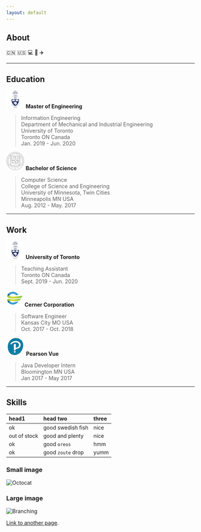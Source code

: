 ```yaml
---
layout: default
---
```




## About

:cn:   :us:
:computer: :car:  :airplane:


***

## Education
![uoft logo](/resources/images/uoft.png) **Master of Engineering**     
> Information Engineering   
> Department of Mechanical and Industrial Engineering   
> University of Toronto   
> Toronto ON Canada   
> Jan. 2019 - Jun. 2020      

![uoft logo](/resources/images/umn.png) **Bachelor of Science**   
> Computer Science   
> College of Science and Engineering    
> University of Minnesota, Twin Cities   
> Minneapolis MN USA   
> Aug. 2012 - May. 2017   

***

## Work
![uoft logo](/resources/images/uoft.png) **University of Toronto**   
> Teaching Assistant   
> Toronto ON Canada   
> Sept. 2019 - Jun. 2020    

![cerner logo](/resources/images/cern.png) **Cerner Corporation**   
> Software Engineer   
> Kansas City MO USA   
> Oct. 2017 - Oct. 2018   

![pearson logo](/resources/images/pearson.png) **Pearson Vue**
> Java Developer Intern   
> Bloomington MN USA   
> Jan 2017 - May 2017   

***

## Skills

| head1        | head two          | three |
|:-------------|:------------------|:------|
| ok           | good swedish fish | nice  |
| out of stock | good and plenty   | nice  |
| ok           | good `oreos`      | hmm   |
| ok           | good `zoute` drop | yumm  |




### Small image

![Octocat](https://github.githubassets.com/images/icons/emoji/octocat.png)

### Large image

![Branching](https://guides.github.com/activities/hello-world/branching.png)




[Link to another page](./another-page.html).
